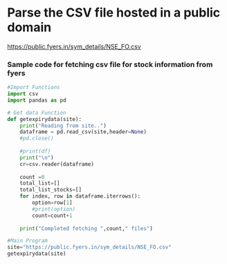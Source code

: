 # Parse the CSV file hosted in a public domain

https://public.fyers.in/sym_details/NSE_FO.csv

### Sample code for fetching csv file for stock information from fyers
```python
#Import Functions
import csv
import pandas as pd

# Get data Function
def getexpirydata(site):
	print("Reading from site..")
	dataframe = pd.read_csv(site,header=None)
	#pd.close()
	
	#print(df)
	print("\n")
	cr=csv.reader(dataframe)
	
	count =0
	total_list=[]
	total_list_stocks=[]
	for index, row in dataframe.iterrows():
		option=row[1]
		#print(option)
		count=count+1
		
	print("Completed fetching ",count," files")

#Main Program
site="https://public.fyers.in/sym_details/NSE_FO.csv"		
getexpirydata(site)

```